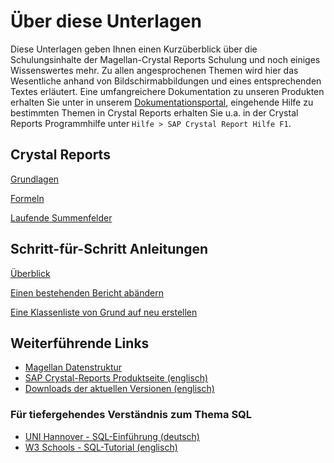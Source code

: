 # Über diese Unterlagen

Diese Unterlagen geben Ihnen einen Kurzüberblick über die Schulungsinhalte der Magellan-Crystal Reports Schulung und noch einiges Wissenswertes mehr. Zu allen angesprochenen Themen wird hier das Wesentliche anhand von Bildschirmabbildungen und eines entsprechenden Textes erläutert. Eine umfangreichere Dokumentation zu unseren Produkten erhalten Sie unter in unserem [Dokumentationsportal](https://www.stueber.de/docs.php), eingehende Hilfe zu bestimmten Themen in Crystal Reports erhalten Sie u.a. in der Crystal Reports Programmhilfe unter `Hilfe > SAP Crystal Report Hilfe F1`.

## Crystal Reports

[Grundlagen](basics.md)

[Formeln](formulas.md)

[Laufende Summenfelder](running_totals.md)

<!-- [Gruppierungen](groups.md) -->

<!-- [Unterberichte](subreports.md) -->

## Schritt-für-Schritt Anleitungen

[Überblick](step-by-step/overview.md)

[Einen bestehenden Bericht abändern](step-by-step/change_report.md)

[Eine Klassenliste von Grund auf neu erstellen](step-by-step/create_class_list.md)

## Weiterführende Links

* [Magellan Datenstruktur](https://doc.magellan-toolbox.stueber.de/datenstruktur)
* [SAP Crystal-Reports Produktseite (englisch)](https://www.sap.com/germany/products/crystal-reports.html)
* [Downloads der aktuellen Versionen (englisch)](https://www.crystalreports.com/download/)

### Für tiefergehendes Verständnis zum Thema SQL

* [UNI Hannover - SQL-Einführung (deutsch)](https://www.luis.uni-hannover.de/fileadmin/kurse/material/SQL-Einfuehrung/SQL_01_Einfuehrung.pdf)
* [W3 Schools - SQL-Tutorial (englisch)](https://www.w3schools.com/sql/)
